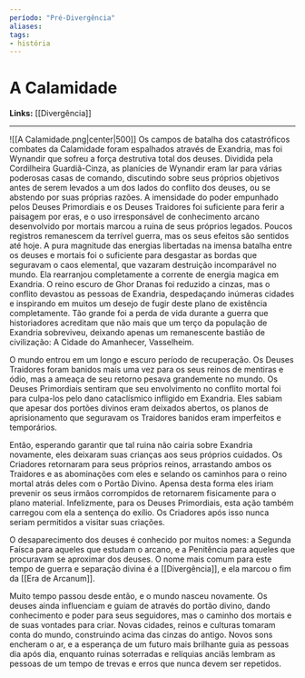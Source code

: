 ```yaml
---
período: "Pré-Divergência"
aliases:
tags:
- história
---
```

# **A Calamidade**

**Links:** [[Divergência]]

---
![[A Calamidade.png|center|500]]
Os campos de batalha dos catastróficos combates da Calamidade foram espalhados através de Exandria, mas foi Wynandir que sofreu a força destrutiva total dos deuses. Dividida pela Cordilheira Guardiã-Cinza, as planícies de Wynandir eram lar para várias poderosas casas de comando, discutindo sobre seus próprios objetivos antes de serem levados a um dos lados do conflito dos deuses, ou se abstendo por suas próprias razões. A imensidade do poder empunhado pelos Deuses Primordiais e os Deuses Traidores foi suficiente para ferir a paisagem por eras, e o uso irresponsável de conhecimento arcano desenvolvido por mortais marcou a ruina de seus próprios legados. Poucos registros remanescem da terrível guerra, mas os seus efeitos são sentidos até hoje. A pura magnitude das energias libertadas na imensa batalha entre os deuses e mortais foi o suficiente para desgastar as bordas que seguravam o caos elemental, que vazaram destruição incomparável no mundo. Ela rearranjou completamente a corrente de energia magica em Exandria. O reino escuro de Ghor Dranas foi reduzido a cinzas, mas o conflito devastou as pessoas de Exandria, despedaçando inúmeras cidades e inspirando em muitos um desejo de fugir deste plano de existência completamente. Tão grande foi a perda de vida durante a guerra que historiadores acreditam que não mais que um terço da população de Exandria sobreviveu, deixando apenas um remanescente bastião de civilização: A Cidade do Amanhecer, Vasselheim.

O mundo entrou em um longo e escuro período de recuperação. Os Deuses Traidores foram banidos mais uma vez para os seus reinos de mentiras e ódio, mas a ameaça de seu retorno pesava grandemente no mundo. Os Deuses Primordiais sentiram que seu envolvimento no conflito mortal foi para culpa-los pelo dano cataclísmico infligido em Exandria. Eles sabiam que apesar dos portões divinos eram deixados abertos, os planos de aprisionamento que seguravam os Traidores banidos eram imperfeitos e temporários.

Então, esperando garantir que tal ruina não cairia sobre Exandria novamente, eles deixaram suas crianças aos seus próprios cuidados. Os Criadores retornaram para seus próprios reinos, arrastando ambos os Traidores e as abominações com eles e selando os caminhos para o reino mortal atrás deles com o Portão Divino. Apensa desta forma eles iriam prevenir os seus irmãos corrompidos de retornarem fisicamente para o plano material. Infelizmente, para os Deuses Primordiais, esta ação também carregou com ela a sentença do exílio. Os Criadores após isso nunca seriam permitidos a visitar suas criações.

O desaparecimento dos deuses é conhecido por muitos nomes: a Segunda Faísca para aqueles que estudam o arcano, e a Penitência para aqueles que procuravam se aproximar dos deuses. O nome mais comum para este tempo de guerra e separação divina é a [[Divergência]], e ela marcou o fim da [[Era de Arcanum]].

Muito tempo passou desde então, e o mundo nasceu novamente. Os deuses ainda influenciam e guiam de através do portão divino, dando conhecimento e poder para seus seguidores, mas o caminho dos mortais e de suas vontades para criar. Novas cidades, reinos e culturas tomaram conta do mundo, construindo acima das cinzas do antigo. Novos sons encheram o ar, e a esperança de um futuro mais brilhante guia as pessoas dia após dia, enquanto ruinas soterradas e relíquias anciãs lembram as pessoas de um tempo de trevas e erros que nunca devem ser repetidos.

